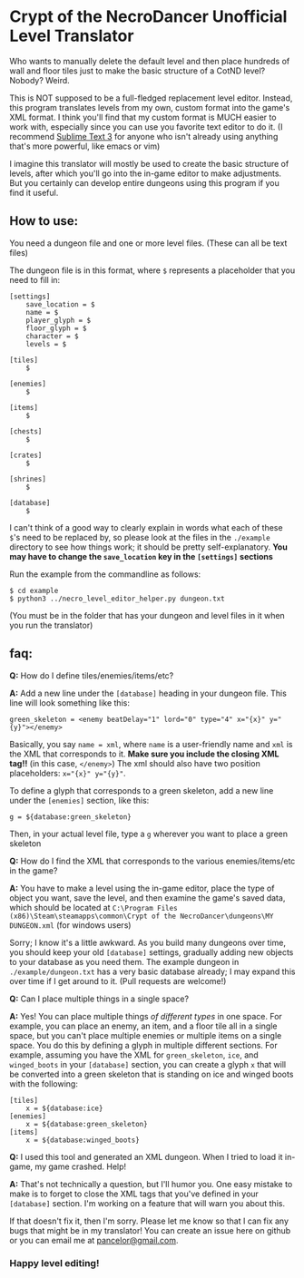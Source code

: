 # Crypt of the NecroDancer Unofficial Level Translator
Who wants to manually delete the default level and then place hundreds of wall and floor tiles just to make the basic structure of a CotND level? Nobody? Weird.

This is NOT supposed to be a full-fledged replacement level editor. Instead, this program translates levels from my own, custom format into the game's XML format. I think you'll find that my custom format is MUCH easier to work with, especially since you can use you favorite text editor to do it. (I recommend [Sublime Text 3](http://www.sublimetext.com/) for anyone who isn't already using anything that's more powerful, like emacs or vim)

I imagine this translator will mostly be used to create the basic structure of levels, after which you'll go into the in-game editor to make adjustments. But you certainly can develop entire dungeons using this program if you find it useful.

## How to use:

You need a dungeon file and one or more level files. (These can all be text files)

The dungeon file is in this format, where `$` represents a placeholder that you need to fill in:

    [settings]
        save_location = $
        name = $
        player_glyph = $
        floor_glyph = $
        character = $
        levels = $

    [tiles]
        $

    [enemies]
        $

    [items]
        $

    [chests]
        $

    [crates]
        $

    [shrines]
        $

    [database]
        $

I can't think of a good way to clearly explain in words what each of these `$`'s need to be replaced by, so please look at the files in the `./example` directory to see how things work; it should be pretty self-explanatory. **You may have to change the `save_location` key in the `[settings]` sections**

Run the example from the commandline as follows:

    $ cd example
    $ python3 ../necro_level_editor_helper.py dungeon.txt

(You must be in the folder that has your dungeon and level files in it when you run the translator)

## faq:

**Q:** How do I define tiles/enemies/items/etc?

**A:** Add a new line under the `[database]` heading in your dungeon file. This line will look something like this:

    green_skeleton = <enemy beatDelay="1" lord="0" type="4" x="{x}" y="{y}"></enemy>

Basically, you say `name = xml`, where `name` is a user-friendly name and `xml` is the XML that corresponds to it. **Make sure you include the closing XML tag!!** (in this case, `</enemy>`) The xml should also have two position placeholders: `x="{x}" y="{y}"`.

To define a glyph that corresponds to a green skeleton, add a new line under the `[enemies]` section, like this:

    g = ${database:green_skeleton}

Then, in your actual level file, type a `g` wherever you want to place a green skeleton

**Q:** How do I find the XML that corresponds to the various enemies/items/etc in the game?

**A:** You have to make a level using the in-game editor, place the type of object you want, save the level, and then examine the game's saved data, which should be located at `C:\Program Files (x86)\Steam\steamapps\common\Crypt of the NecroDancer\dungeons\MY DUNGEON.xml` (for windows users)

Sorry; I know it's a little awkward. As you build many dungeons over time, you should keep your old `[database]` settings, gradually adding new objects to your database as you need them. The example dungeon in `./example/dungeon.txt` has a very basic database already; I may expand this over time if I get around to it. (Pull requests are welcome!)

**Q:** Can I place multiple things in a single space?

**A:** Yes! You can place multiple things *of different types* in one space. For example, you can place an enemy, an item, and a floor tile all in a single space, but you can't place multiple enemies or multiple items on a single space. You do this by defining a glyph in multiple different sections. For example, assuming you have the XML for `green_skeleton`, `ice`, and `winged_boots` in your `[database]` section, you can create a glyph `x` that will be converted into a green skeleton that is standing on ice and winged boots with the following:

    [tiles]
        x = ${database:ice}
    [enemies]
        x = ${database:green_skeleton}
    [items]
        x = ${database:winged_boots}

**Q:** I used this tool and generated an XML dungeon. When I tried to load it in-game, my game crashed. Help!

**A:** That's not technically a question, but I'll humor you. One easy mistake to make is to forget to close the XML tags that you've defined in your `[database]` section. I'm working on a feature that will warn you about this.

If that doesn't fix it, then I'm sorry. Please let me know so that I can fix any bugs that might be in my translator! You can create an issue here on github or you can email me at pancelor@gmail.com.

### Happy level editing!